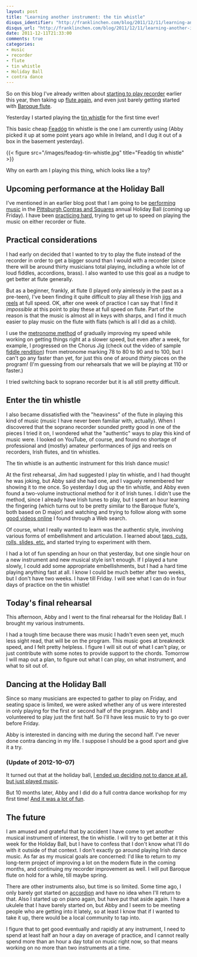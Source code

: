 ```yaml
---
layout: post
title: "Learning another instrument: the tin whistle"
disqus_identifier: "http://franklinchen.com/blog/2011/12/11/learning-another-instrument-the-tin-whistle/"
disqus_url: "http://franklinchen.com/blog/2011/12/11/learning-another-instrument-the-tin-whistle/"
date: 2011-12-11T21:33:00
comments: true
categories:
- music
- recorder
- flute
- tin whistle
- Holiday Ball
- contra dance
---
```

So on this blog I've already written about [starting to play recorder](/categories/recorder/) earlier this year, then taking up [flute again](/categories/flute/), and even just barely getting started with [Baroque flute](/categories/baroque-flute/).

Yesterday I started playing the [tin whistle](http://en.wikipedia.org/wiki/Tin_whistle) for the first time ever!

This basic cheap [Feadóg](http://www.feadog.ie/) tin whistle is the one I am currently using (Abby picked it up at some point years ago while in Ireland, and I dug it out of a box in the basement yesterday).

{{< figure src="/images/feadog-tin-whistle.jpg" title="Feadóg tin whistle" >}}

Why on earth am I playing this thing, which looks like a toy?

<!--more-->

## Upcoming performance at the Holiday Ball

I've mentioned in an earlier blog post that I am going to be [performing music](/blog/2011/12/01/im-going-to-perform-music-much-sooner-than-i-expected-monday/) in the [Pittsburgh Contras and Squares](http://pittsburghcontra.org/) annual Holiday Ball (coming up Friday). I have been [practicing hard](/blog/2011/12/05/busy-evening-performing-at-phipps-followed-by-rehearsal-for-another-gig/), trying to get up to speed on playing the music on either recorder or flute.

## Practical considerations

I had early on decided that I wanted to try to play the flute instead of the recorder in order to get a bigger sound than I would with a recorder (since there will be around thirty musicians total playing, including a whole lot of loud fiddles, accordions, brass). I also wanted to use this goal as a nudge to get better at flute generally.

But as a beginner, frankly, at flute (I played only aimlessly in the past as a pre-teen), I've been finding it quite difficult to play all these Irish [jigs](http://en.wikipedia.org/wiki/Jig) and [reels](http://en.wikipedia.org/wiki/Reel_\(dance\)) at full speed. OK, after one week of practice I can say that I find it *impossible* at this point to play these at full speed on flute. Part of the reason is that the music is almost all in keys with sharps, and I find it much easier to play music on the flute with flats (which is all I did as a child).

I use the [metronome method](/blog/2011/09/29/a-musicians-best-friend/) of gradually improving my speed while working on getting things right at a slower speed, but even after a week, for example, I progressed on the Chorus Jig (check out the video of sample [fiddle rendition](http://www.youtube.com/watch?v=69BzrCkEvdU)) from metronome marking 78 to 80 to 90 and to 100, but I can't go any faster than yet, for just this one of around *thirty* pieces on the program! (I'm guessing from our rehearsals that we will be playing at 110 or faster.)

I tried switching back to soprano recorder but it is all still pretty difficult.

## Enter the tin whistle

I also became dissatisfied with the "heaviness" of the flute in playing this kind of music (music I have never been familiar with, actually). When I discovered that the soprano recorder sounded pretty good in one of the pieces I tried it on, I wondered what the "authentic" ways to play this kind of music were. I looked on YouTube, of course, and found no shortage of professional and (mostly) amateur performances of jigs and reels on recorders, Irish flutes, and tin whistles.

The tin whistle is an authentic instrument for this Irish dance music!

At the first rehearsal, Jim had suggested I play tin whistle, and I had thought he was joking, but Abby said she had one, and I vaguely remembered her showing it to me once. So yesterday I dug up the tin whistle, and Abby even found a two-volume instructional method for it of Irish tunes. I didn't use the method, since I already have Irish tunes to play, but I spent an hour learning the fingering (which turns out to be pretty similar to the Baroque flute's, both based on D major) and watching and trying to follow along with some [good videos online](http://www.whistletutor.com/) I found through a Web search.

Of course, what I really wanted to learn was the authentic style, involving various forms of embellishment and articulation. I learned about [taps, cuts, rolls, slides, etc.](http://www.whistletutor.com/lessons/intermediate) and started trying to experiment with them.

I had a lot of fun spending an hour on that yesterday, but one single hour on a new instrument and new musical style isn't enough. If I played a tune slowly, I could add some appropriate embellishments, but I had a hard time playing anything fast at all. I know I could be much better after two weeks, but I don't have two weeks. I have till Friday. I will see what I can do in four days of practice on the tin whistle!

## Today's final rehearsal

This afternoon, Abby and I went to the final rehearsal for the Holiday Ball. I brought my various instruments.

I had a tough time because there was music I hadn't even seen yet, much less sight read, that will be on the program. This music goes at breakneck speed, and I felt pretty helpless. I figure I will sit out of what I can't play, or just contribute with some notes to provide support to the chords. Tomorrow I will map out a plan, to figure out what I can play, on what instrument, and what to sit out of.

## Dancing at the Holiday Ball

Since so many musicians are expected to gather to play on Friday, and seating space is limited, we were asked whether any of us were interested in only playing for the first or second half of the program. Abby and I volunteered to play just the first half. So I'll have less music to try to go over before Friday.

Abby is interested in dancing with me during the second half. I've never done contra dancing in my life. I suppose I should be a good sport and give it a try.

### (Update of 2012-10-07)

It turned out that at the holiday ball, [I ended up deciding not to dance at all, but just played music](/blog/2011/12/16/playing-recorder-and-flute-at-the-holiday-ball/).

But 10 months later, Abby and I did do a full contra dance workshop for my first time! [And it was a lot of fun](/blog/2012/10/07/my-first-contra-dance-workshop-unexpected-fun/).

## The future

I am amused and grateful that by accident I have come to yet another musical instrument of interest, the tin whistle. I will try to get better at it this week for the Holiday Ball, but I have to confess that I don't know what I'll do with it outside of that context. I don't exactly go around playing Irish dance music. As far as my musical goals are concerned: I'd like to return to my long-term project of improving a lot on the modern flute in the coming months, and continuing my recorder improvement as well. I will put Baroque flute on hold for a while, till maybe spring.

There are other instruments also, but time is so limited. Some time ago, I only barely got started on [accordion](/categories/accordion/) and have no idea when I'll return to that. Also I started up on piano again, but have put that aside again. I have a ukulele that I have barely started on, but Abby and I seem to be meeting people who are getting into it lately, so at least I know that if I wanted to take it up, there would be a local community to tap into.

I figure that to get good eventually and rapidly at any instrument, I need to spend at least half an hour a day on average of practice, and I cannot really spend more than an hour a day total on music right now, so that means working on no more than two instruments at a time.
